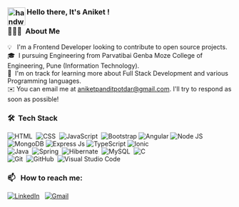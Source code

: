 ##

### <img alt="handwavegif" src="https://user-images.githubusercontent.com/39513876/112366216-8cfe7400-8cfe-11eb-8116-7d3dbae20e97.gif" width='40' align="left"/> Hello there, It's Aniket !  
<!-- 
![version :20.08.2021](https://img.shields.io/badge/version-20.08.2021-informational) &nbsp;
![profile count](https://komarev.com/ghpvc/?username=AniketPotdar-AP&color=red)&nbsp;
[![GitHub AbhishekSinghDhadwal](https://img.shields.io/github/followers/AniketPotdar-AP?label=follow&style=social)](https://github.com/AniketPotdar-AP)&nbsp;
![build: passing](https://img.shields.io/badge/build-passing-success)
-->
### 👨🏻‍💻 &nbsp;About Me

 💡 &nbsp;  I'm a Frontend Developer looking to contribute to open source projects. \
🎓&nbsp; I pursuing Engineering from Parvatibai Genba Moze College of Engineering, Pune (Information Technology).\
🌱&nbsp; I'm on track for learning more about Full Stack Development and various Programming languages.\
✉️&nbsp;You can email me at aniketpanditpotdar@gmail.com. I'll try to respond as soon as possible!
<!--📄 &nbsp;You can check my [Resume](https://drive.google.com/file/d/1CqJoOAelUgnIOMNHqZAlMxR0F3nRoJuo/view?usp=sharing) for more details about work experience. -->


### 🛠 &nbsp;Tech Stack

![HTML](https://img.shields.io/badge/-HTML-05122A?style=for-the-badge&logo=HTML5)&nbsp;
![CSS](https://img.shields.io/badge/-CSS-05122A?style=for-the-badge&logo=CSS3&logoColor=1572B6)&nbsp;
![JavaScript](https://img.shields.io/badge/-JavaScript-05122A?style=for-the-badge&logo=javascript)&nbsp;
![Bootstrap](https://img.shields.io/badge/-Bootstrap-05122A?style=for-the-badge&logo=bootstrap&logoColor=563D7C)
![Angular](https://img.shields.io/badge/-Angular-05122A?style=for-the-badge&logo=Angular&logoColor=red)
![Node JS](https://img.shields.io/badge/Node.js-05122A?style=for-the-badge&logo=node.js&logoColor=green)
![MongoDB](https://img.shields.io/badge/-MongoDB-05122A?style=for-the-badge&logo=MongoDB&logoColor=green)
![Express Js](https://img.shields.io/badge/-Express.js-05122A?style=for-the-badge&logo=Express.js&logoColor=563D7C)
![TypeScript](https://img.shields.io/badge/-TypeScript-05122A?style=for-the-badge&logo=TypeScript&logoColor=blue)
![Ionic](https://img.shields.io/badge/-Ionic-05122A?style=for-the-badge&logo=Ionic&logoColor=blue)\
![Java](https://img.shields.io/badge/Java-05122A?style=for-the-badge&logo=openjdk&logoColor=FFA518)&nbsp;
![Spring](https://img.shields.io/badge/Spring-05122A?style=for-the-badge&logo=Spring&logoColor=green)&nbsp;
![Hibernate](https://img.shields.io/badge/Hibernate-05122A?style=for-the-badge&logo=Hibernate&logoColor=white)&nbsp;
![MySQL](https://img.shields.io/badge/MySQL-05122A?style=for-the-badge&logo=MySQL&logoColor=white)&nbsp;
![C](https://img.shields.io/badge/-C-05122A?style=for-the-badge&logo=C&logoColor=A8B9CC)&nbsp;\
![Git](https://img.shields.io/badge/-Git-05122A?style=for-the-badge&logo=git)&nbsp;
![GitHub](https://img.shields.io/badge/-GitHub-05122A?style=for-the-badge&logo=github)&nbsp;
![Visual Studio Code](https://img.shields.io/badge/-Visual%20Studio%20Code-05122A?style=for-the-badge&logo=visual-studio-code&logoColor=007ACC)&nbsp;

### 📫 &nbsp; How to reach me:


<a href="https://www.linkedin.com/in/aniket-potdar/"><img alt="LinkedIn" src="https://img.shields.io/badge/linkedin%20-%230077B5.svg?&style=flat&logo=linkedin&logoColor=white"/></a> &nbsp;
<a href="mailto:aniketpanditpotdar@gmail.com"><img alt="Gmail" src="https://img.shields.io/badge/Gmail-D14836?style=flat&logo=gmail&logoColor=white" /></a> &nbsp;
&nbsp;
